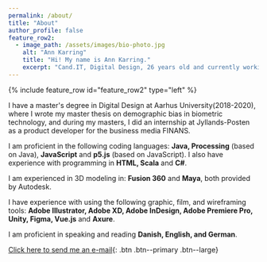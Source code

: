 ```yaml
---
permalink: /about/
title: "About"
author_profile: false
feature_row2:
  - image_path: /assets/images/bio-photo.jpg
    alt: "Ann Karring"
    title: "Hi! My name is Ann Karring."
    excerpt: "Cand.IT, Digital Design, 26 years old and currently working as a research assistant at Aarhus University, which I have done since August 2020 as well as working as a middle manager of Aarhus University's [Digital Design Lab](https://ddlab.au.dk/) (DD Lab) since February 2022."
---
```


{% include feature_row id="feature_row2" type="left" %}

I have a master's degree in Digital Design at Aarhus University(2018-2020), where I wrote my master thesis on demographic bias in biometric technology, and during my masters, I did an internship at Jyllands-Posten as a product developer for the business media FINANS.

I am proficient in the following coding languages: **Java, Processing** (based on Java), **JavaScript** and **p5.js** (based on JavaScript).
I also have experience with programming in **HTML, Scala** and **C#**.

I am experienced in 3D modeling in: **Fusion 360** and **Maya**, both provided by Autodesk.

I have experience with using the following graphic, film, and wireframing tools: **Adobe Illustrator, Adobe XD, Adobe InDesign, Adobe Premiere Pro, Unity, Figma, Vue.js** and **Axure**.

I am proficient in speaking and reading **Danish, English, and German**.

[Click here to send me an e-mail](mailto:a.karring@gmail.com){: .btn .btn--primary .btn--large}

